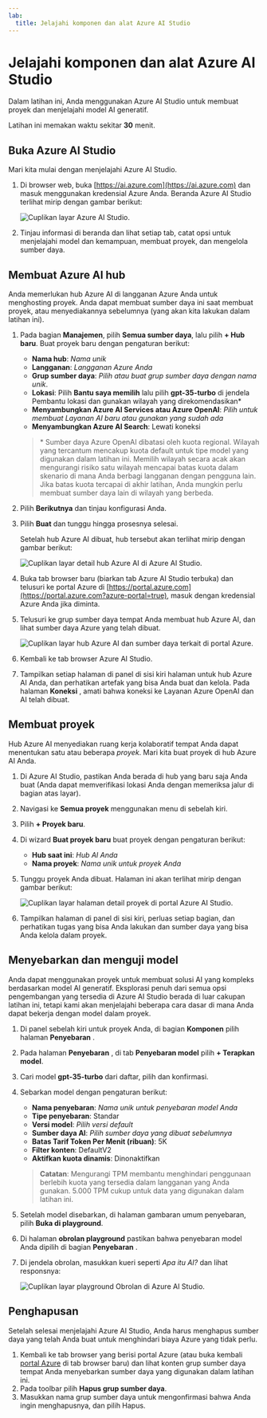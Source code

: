 ```yaml
---
lab:
  title: Jelajahi komponen dan alat Azure AI Studio
---
```


# Jelajahi komponen dan alat Azure AI Studio

Dalam latihan ini, Anda menggunakan Azure AI Studio untuk membuat proyek dan menjelajahi model AI generatif.

Latihan ini memakan waktu sekitar **30** menit.

## Buka Azure AI Studio

Mari kita mulai dengan menjelajahi Azure AI Studio.

1. Di browser web, buka [https://ai.azure.com](https://ai.azure.com) dan masuk menggunakan kredensial Azure Anda. Beranda Azure AI Studio terlihat mirip dengan gambar berikut:

    ![Cuplikan layar Azure AI Studio.](./media/azure-ai-studio-home.png)

1. Tinjau informasi di beranda dan lihat setiap tab, catat opsi untuk menjelajahi model dan kemampuan, membuat proyek, dan mengelola sumber daya.

## Membuat Azure AI hub

Anda memerlukan hub Azure AI di langganan Azure Anda untuk menghosting proyek. Anda dapat membuat sumber daya ini saat membuat proyek, atau menyediakannya sebelumnya (yang akan kita lakukan dalam latihan ini).

1. Pada bagian **Manajemen**, pilih **Semua sumber daya**, lalu pilih **+ Hub baru**. Buat proyek baru dengan pengaturan berikut:
    - **Nama hub**: *Nama unik*
    - **Langganan**: *Langganan Azure Anda*
    - **Grup sumber daya**: *Pilih atau buat grup sumber daya dengan nama unik*.
    - **Lokasi**: Pilih **Bantu saya memilih** lalu pilih **gpt-35-turbo** di jendela Pembantu lokasi dan gunakan wilayah yang direkomendasikan\*
    - **Menyambungkan Azure AI Services atau Azure OpenAI**: *Pilih untuk membuat Layanan AI baru atau gunakan yang sudah ada*
    - **Menyambungkan Azure AI Search**: Lewati koneksi

    > \* Sumber daya Azure OpenAI dibatasi oleh kuota regional. Wilayah yang tercantum mencakup kuota default untuk tipe model yang digunakan dalam latihan ini. Memilih wilayah secara acak akan mengurangi risiko satu wilayah mencapai batas kuota dalam skenario di mana Anda berbagi langganan dengan pengguna lain. Jika batas kuota tercapai di akhir latihan, Anda mungkin perlu membuat sumber daya lain di wilayah yang berbeda.

1. Pilih **Berikutnya** dan tinjau konfigurasi Anda.
1. Pilih **Buat** dan tunggu hingga prosesnya selesai.
   
    Setelah hub Azure AI dibuat, hub tersebut akan terlihat mirip dengan gambar berikut:

    ![Cuplikan layar detail hub Azure AI di Azure AI Studio.](./media/azure-ai-resource.png)

1. Buka tab browser baru (biarkan tab Azure AI Studio terbuka) dan telusuri ke portal Azure di [https://portal.azure.com](https://portal.azure.com?azure-portal=true), masuk dengan kredensial Azure Anda jika diminta.
1. Telusuri ke grup sumber daya tempat Anda membuat hub Azure AI, dan lihat sumber daya Azure yang telah dibuat.

    ![Cuplikan layar hub Azure AI dan sumber daya terkait di portal Azure.](./media/azure-portal.png)

1. Kembali ke tab browser Azure AI Studio.
1. Tampilkan setiap halaman di panel di sisi kiri halaman untuk hub Azure AI Anda, dan perhatikan artefak yang bisa Anda buat dan kelola. Pada halaman **Koneksi** , amati bahwa koneksi ke Layanan Azure OpenAI dan AI telah dibuat.

## Membuat proyek

Hub Azure AI menyediakan ruang kerja kolaboratif tempat Anda dapat menentukan satu atau beberapa *proyek*. Mari kita buat proyek di hub Azure AI Anda.

1. Di Azure AI Studio, pastikan Anda berada di hub yang baru saja Anda buat (Anda dapat memverifikasi lokasi Anda dengan memeriksa jalur di bagian atas layar).
1. Navigasi ke **Semua proyek** menggunakan menu di sebelah kiri.
1. Pilih **+ Proyek baru**.
1. Di wizard **Buat proyek baru** buat proyek dengan pengaturan berikut:
    - **Hub saat ini**: *Hub AI Anda*
    - **Nama proyek**: *Nama unik untuk proyek Anda*
1. Tunggu proyek Anda dibuat. Halaman ini akan terlihat mirip dengan gambar berikut:

    ![Cuplikan layar halaman detail proyek di portal Azure AI Studio.](./media/azure-ai-project.png)

1. Tampilkan halaman di panel di sisi kiri, perluas setiap bagian, dan perhatikan tugas yang bisa Anda lakukan dan sumber daya yang bisa Anda kelola dalam proyek.

## Menyebarkan dan menguji model

Anda dapat menggunakan proyek untuk membuat solusi AI yang kompleks berdasarkan model AI generatif. Eksplorasi penuh dari semua opsi pengembangan yang tersedia di Azure AI Studio berada di luar cakupan latihan ini, tetapi kami akan menjelajahi beberapa cara dasar di mana Anda dapat bekerja dengan model dalam proyek.

1. Di panel sebelah kiri untuk proyek Anda, di bagian **Komponen** pilih halaman **Penyebaran** .
1. Pada halaman **Penyebaran** , di tab **Penyebaran model** pilih **+ Terapkan model**.
1. Cari model **gpt-35-turbo** dari daftar, pilih dan konfirmasi.
1. Sebarkan model dengan pengaturan berikut:
    - **Nama penyebaran**: *Nama unik untuk penyebaran model Anda*
    - **Tipe penyebaran**: Standar
    - **Versi model**: *Pilih versi default*
    - **Sumber daya AI**: *Pilih sumber daya yang dibuat sebelumnya*
    - **Batas Tarif Token Per Menit (ribuan)**: 5K
    - **Filter konten**: DefaultV2
    - **Aktifkan kuota dinamis**: Dinonaktifkan
      
    > **Catatan**: Mengurangi TPM membantu menghindari penggunaan berlebih kuota yang tersedia dalam langganan yang Anda gunakan. 5.000 TPM cukup untuk data yang digunakan dalam latihan ini.

1. Setelah model disebarkan, di halaman gambaran umum penyebaran, pilih **Buka di playground**.
1. Di halaman **obrolan playground** pastikan bahwa penyebaran model Anda dipilih di bagian **Penyebaran** .
1. Di jendela obrolan, masukkan kueri seperti *Apa itu AI?* dan lihat responsnya:

    ![Cuplikan layar playground Obrolan di Azure AI Studio.](./media/playground.png)

## Penghapusan

Setelah selesai menjelajahi Azure AI Studio, Anda harus menghapus sumber daya yang telah Anda buat untuk menghindari biaya Azure yang tidak perlu.

1. Kembali ke tab browser yang berisi portal Azure (atau buka kembali [portal Azure](https://portal.azure.com?azure-portal=true) di tab browser baru) dan lihat konten grup sumber daya tempat Anda menyebarkan sumber daya yang digunakan dalam latihan ini.
1. Pada toolbar pilih **Hapus grup sumber daya**.
1. Masukkan nama grup sumber daya untuk mengonfirmasi bahwa Anda ingin menghapusnya, dan pilih Hapus.
